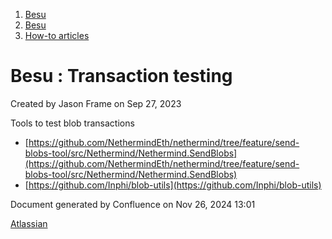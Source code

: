 1. [Besu](index.html)
2. [Besu](Besu_22151173.html)
3. [How-to articles](How-to-articles_22154631.html)

# Besu : Transaction testing

Created by Jason Frame on Sep 27, 2023

Tools to test blob transactions

- [https://github.com/NethermindEth/nethermind/tree/feature/send-blobs-tool/src/Nethermind/Nethermind.SendBlobs](https://github.com/NethermindEth/nethermind/tree/feature/send-blobs-tool/src/Nethermind/Nethermind.SendBlobs)
- [https://github.com/Inphi/blob-utils](https://github.com/Inphi/blob-utils)

Document generated by Confluence on Nov 26, 2024 13:01

[Atlassian](http://www.atlassian.com/)
